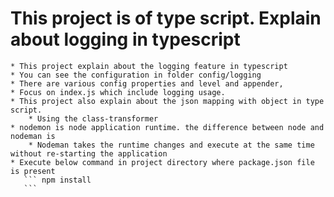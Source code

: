 # This project is of type script. Explain about logging in typescript
    * This project explain about the logging feature in typescript
    * You can see the configuration in folder config/logging 
    * There are various config properties and level and appender,
    * Focus on index.js which include logging usage. 
    * This project also explain about the json mapping with object in type script.
        * Using the class-transformer
    * nodemon is node application runtime. the difference between node and nodeman is
        * Nodeman takes the runtime changes and execute at the same time without re-starting the application
    * Execute below command in project directory where package.json file is present
       ``` npm install
       ```
